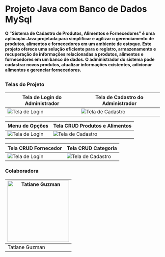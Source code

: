 # Projeto Java com Banco de Dados MySql

<h4>O <strong>"Sistema de Cadastro de Produtos, Alimentos e Fornecedores"</strong> é uma aplicação Java projetada para simplificar e agilizar o gerenciamento de produtos, alimentos e fornecedores em um ambiente de estoque. Este projeto oferece uma solução eficiente para o registro, armazenamento e recuperação de informações relacionadas a produtos, alimentos e fornecedores em um banco de dados. O administrador do sistema pode cadastrar novos produtos, atualizar informações existentes, adicionar alimentos e gerenciar fornecedores.</h4>

##
### Telas do Projeto

| Tela de Login do Administrador | Tela de Cadastro do Administrador |
| ------------------------------ | ------------------------------    |
| ![Tela de Login](https://i.ibb.co/ysr01K0/Tela-de-Login.png) | ![Tela de Cadastro](https://i.ibb.co/LzvSpFZ/Tela-de-Cadastro.png) |

| Menu de Opções | Tela CRUD Produtos e Alimentos |
| ------------------------------ | ------------------------------    |
| ![Tela de Login](https://i.ibb.co/ysr01K0/Tela-de-Login.png) | ![Tela de Cadastro](https://i.ibb.co/LzvSpFZ/Tela-de-Cadastro.png) |

| Tela CRUD Fornecedor           | Tela CRUD Categoria               |
| ------------------------------ | --------------------------------  |
| ![Tela de Login](https://i.ibb.co/ysr01K0/Tela-de-Login.png) | ![Tela de Cadastro](https://i.ibb.co/LzvSpFZ/Tela-de-Cadastro.png) |

### Colaboradora
| <a href="https://github.com/tat1546"><img src="https://avatars.githubusercontent.com/u/126589385?v" width="200px;" alt="Tatiane Guzman"/> |
| --- |
| Tatiane Guzman |
